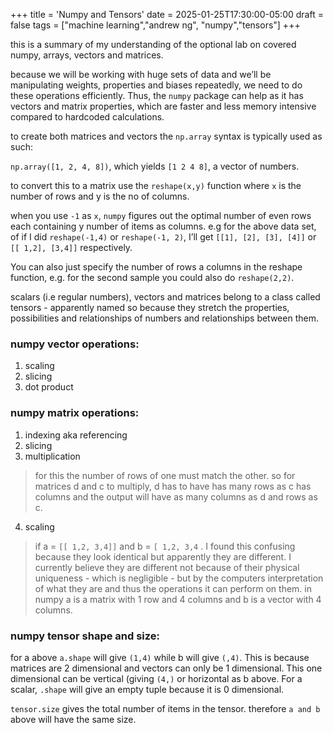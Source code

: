 +++
title = 'Numpy and Tensors'
date = 2025-01-25T17:30:00-05:00
draft = false
tags = ["machine learning","andrew ng", "numpy","tensors"]
+++

this is a summary of my understanding of the optional lab on covered numpy, arrays, vectors and matrices. 

because we will be working with huge sets of data and we’ll be manipulating weights, properties and biases repeatedly, we need to do these operations efficiently. Thus, the `numpy` package can help as it has vectors and matrix properties, which are faster and less memory intensive compared to hardcoded calculations. 

to create both matrices and vectors the `np.array` syntax is typically used as such: 

 `np.array([1, 2, 4, 8])`, which yields `[1 2 4 8]`, a vector of numbers.

to convert this to a matrix use the `reshape(x,y)` function where `x` is the number of rows and y is the no of columns. 

when you use `-1` as `x`, `numpy` figures out the optimal number of even rows each containing y number of items as columns. e.g for the above data set, of if I did `reshape(-1,4)` or `reshape(-1, 2)`, I’ll get `[[1], [2], [3], [4]]` or `[[ 1,2], [3,4]]` respectively.

You can also just specify the number of rows a columns in the reshape function, e.g. for the second sample you could also do `reshape(2,2)`.

scalars (i.e regular numbers), vectors and matrices belong to a class called tensors  - apparently named so because they stretch the properties, possibilities and relationships of numbers and relationships between them. 

### **numpy vector operations:**

1. scaling 
2. slicing
3. dot product

### **numpy matrix operations:**

1. indexing aka referencing 
2. slicing
3. multiplication 

> for this the number of rows of one must match the other. so for matrices d and c to multiply, d has to have has many rows as c has columns and the output will have as many columns as d and rows as c.
> 

4. scaling

> if a = `[[ 1,2, 3,4]]` and b = `[ 1,2, 3,4` . I found this confusing because they look identical but apparently they are different. I currently believe they are different not because of their physical uniqueness - which is negligible - but by the computers interpretation of what they are and thus the operations it can perform on them. in numpy a is a matrix with 1 row and 4 columns and b is a vector with 4 columns.
> 

### numpy tensor shape and size:

for a above `a.shape` will give `(1,4)` while b will give `(,4)`. This is because matrices are 2 dimensional and vectors can only be 1 dimensional. This one dimensional can be vertical (giving `(4,)` or horizontal as b above. For a scalar, `.shape` will give an empty tuple because it is 0 dimensional. 

`tensor.size` gives the total number of items in the tensor. therefore `a and b` above will have the same size.